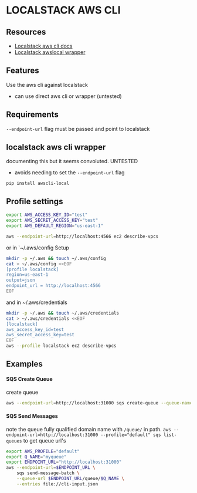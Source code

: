 # LOCALSTACK AWS CLI

## Resources
- [Localstack aws cli docs](https://docs.localstack.cloud/user-guide/integrations/aws-cli/#aws-cli-v2)
- [Localstack awslocal wrapper](https://docs.localstack.cloud/user-guide/integrations/aws-cli/#localstack-aws-cli-awslocal)

## Features
Use the aws cli against localstack
- can use direct aws cli or wrapper (untested)

## Requirements

`--endpoint-url` flag must be passed and point to localstack

## localstack aws cli wrapper
documenting this but it seems convoluted. UNTESTED
- avoids needing to set the `--endpoint-url` flag

`pip install awscli-local`

## Profile settings

```bash
export AWS_ACCESS_KEY_ID="test"
export AWS_SECRET_ACCESS_KEY="test"
export AWS_DEFAULT_REGION="us-east-1"

aws --endpoint-url=http://localhost:4566 ec2 describe-vpcs
```

or in `~/.aws/config
Setup 
```bash
mkdir -p ~/.aws && touch ~/.aws/config
cat > ~/.aws/config <<EOF
[profile localstack]
region=us-east-1
output=json
endpoint_url = http://localhost:4566
EOF
```

and in ~/.aws/credentials
```bash
mkdir -p ~/.aws && touch ~/.aws/credentials
cat > ~/.aws/credentials <<EOF
[localstack]
aws_access_key_id=test
aws_secret_access_key=test
EOF
aws --profile localstack ec2 describe-vpcs
```

## Examples

#### SQS Create Queue

create queue

```bash
aws --endpoint-url=http://localhost:31000 sqs create-queue --queue-name my-best-queue
```

#### SQS Send Messages

note the queue fully qualified domain name with `/queue/` in path.
`aws --endpoint-url=http://localhost:31000 --profile="default" sqs list-queues` to get queue url's

```bash
export AWS_PROFILE="default"
export Q_NAME="myqueue" 
export ENDPOINT_URL="http://localhost:31000"
aws --endpoint-url=$ENDPOINT_URL \
	sqs send-message-batch \
	--queue-url $ENDPOINT_URL/queue/$Q_NAME \
	--entries file://cli-input.json
```